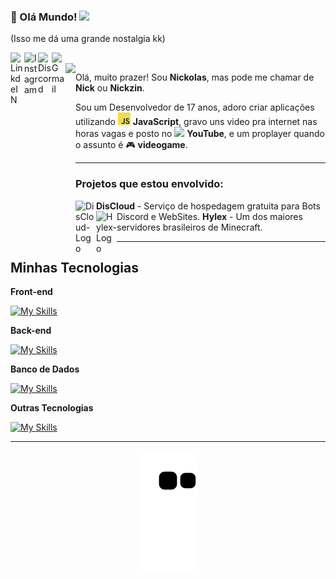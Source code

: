 ### 👋 Olá Mundo!  <img src="https://i.imgur.com/qfRWQvB.gif" width="24px">
(Isso me dá uma grande nostalgia kk)

<a target="_blank" href="https://www.youtube.com/nickzin">
  <img align="left" alt="LinkdeIN" width="22px" src="https://cdn.jsdelivr.net/npm/simple-icons@3.13.0/icons/youtube.svg" />
</a>
<a target="_blank" href="https://www.instagram.com/nickolas_nasc">
  <img align="left" alt="Instagram" width="22px" src="https://cdn.jsdelivr.net/npm/simple-icons@v3/icons/instagram.svg" />
</a>
<a target="_blank" href="https://discord.com/invite/CvxevT5">
  <img align="left" alt="Discord" width="22px" src="https://cdn.jsdelivr.net/npm/simple-icons@3.13.0/icons/discord.svg" />
</a>
<a target="_blank" href="mailto:nickolaspessoalnasc@gmail.com">
  <img align="left" alt="Gmail" width="22px" src="https://cdn.jsdelivr.net/npm/simple-icons@v3/icons/gmail.svg" />
</a>

</br>

<img align="left" height="220" src="https://media.discordapp.net/attachments/872906742206464096/970361150556504174/nick.png"/>

Olá, muito prazer! Sou **Nickolas**, mas pode me chamar de **Nick** ou **Nickzin**.

Sou um Desenvolvedor de 17 anos, adoro criar aplicações utilizando <img src="https://raw.githubusercontent.com/github/explore/80688e429a7d4ef2fca1e82350fe8e3517d3494d/topics/javascript/javascript.png" width="20px"> **JavaScript**, gravo uns video pra internet nas horas vagas e posto no <img src="https://acordeiqueroviajar.com.br/wp-content/uploads/2017/12/youtube-logo.png" width="20px"> **YouTube**, e um proplayer quando o assunto é 🎮 **videogame**.

---

### **Projetos que estou envolvido:**

**DisCloud** <a target="_blank" href="https://discloud.app">
  <img align="left" alt="DisCloud-Logo" width="33px" src="https://avatars2.githubusercontent.com/u/52298750?s=200&v=4"/>
</a> - Serviço de hospedagem gratuita para Bots Discord e WebSites.
**Hylex** <a target="_blank" href="https://hylex.net">
  <img align="left" alt="Hylex-Logo" width="33px" src="https://hylex.net/_next/image?url=%2F_next%2Fstatic%2Fimage%2Fpublic%2Flogo.2cc0d324b5326cae8d462a0f7932c39f.png&w=96&q=75"/>
</a> - Um dos maiores servidores brasileiros de Minecraft.

---

## Minhas Tecnologias

**Front-end**

[![My Skills](https://skillicons.dev/icons?i=react,nextjs,angular,html,css,bootstrap,tailwind,js,ts,jquery)](https://nickzin.dev)

**Back-end**

[![My Skills](https://skillicons.dev/icons?i=php,nodejs,js,ts,laravel)](https://nickzin.dev)

**Banco de Dados**

[![My Skills](https://skillicons.dev/icons?i=mongodb,mysql)](https://nickzin.dev)

**Outras Tecnologias**

[![My Skills](https://skillicons.dev/icons?i=docker,figma,git,redis,lua,ruby)](https://nickzin.dev)

---

<p align="center">
  <img src="https://raw.githubusercontent.com/rhuangabrielsantos/rhuangabrielsantos/output/github-contribution-grid-snake.svg" />
</p>
